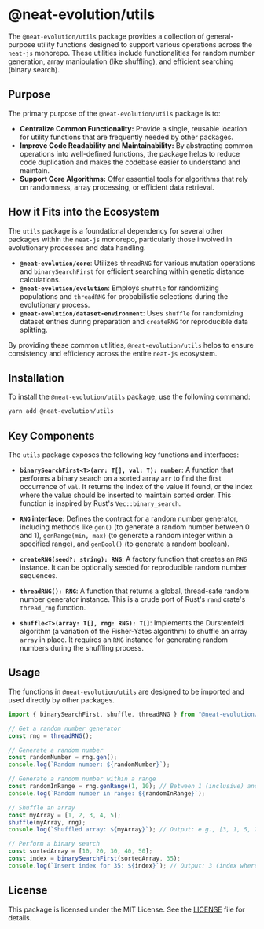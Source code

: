 # @neat-evolution/utils

The `@neat-evolution/utils` package provides a collection of general-purpose
utility functions designed to support various operations across the `neat-js`
monorepo. These utilities include functionalities for random number generation,
array manipulation (like shuffling), and efficient searching (binary search).

## Purpose

The primary purpose of the `@neat-evolution/utils` package is to:

- **Centralize Common Functionality:** Provide a single, reusable location for
  utility functions that are frequently needed by other packages.
- **Improve Code Readability and Maintainability:** By abstracting common
  operations into well-defined functions, the package helps to reduce code
  duplication and makes the codebase easier to understand and maintain.
- **Support Core Algorithms:** Offer essential tools for algorithms that rely on
  randomness, array processing, or efficient data retrieval.

## How it Fits into the Ecosystem

The `utils` package is a foundational dependency for several other packages
within the `neat-js` monorepo, particularly those involved in evolutionary
processes and data handling.

- **`@neat-evolution/core`**: Utilizes `threadRNG` for various mutation
  operations and `binarySearchFirst` for efficient searching within genetic
  distance calculations.
- **`@neat-evolution/evolution`**: Employs `shuffle` for randomizing populations
  and `threadRNG` for probabilistic selections during the evolutionary process.
- **`@neat-evolution/dataset-environment`**: Uses `shuffle` for randomizing
  dataset entries during preparation and `createRNG` for reproducible data
  splitting.

By providing these common utilities, `@neat-evolution/utils` helps to ensure
consistency and efficiency across the entire `neat-js` ecosystem.

## Installation

To install the `@neat-evolution/utils` package, use the following command:

```sh
yarn add @neat-evolution/utils
```

## Key Components

The `utils` package exposes the following key functions and interfaces:

- **`binarySearchFirst<T>(arr: T[], val: T): number`**: A function that performs
  a binary search on a sorted array `arr` to find the first occurrence of `val`.
  It returns the index of the value if found, or the index where the value
  should be inserted to maintain sorted order. This function is inspired by
  Rust's `Vec::binary_search`.

- **`RNG` interface**: Defines the contract for a random number generator,
  including methods like `gen()` (to generate a random number between 0 and 1),
  `genRange(min, max)` (to generate a random integer within a specified range),
  and `genBool()` (to generate a random boolean).

- **`createRNG(seed?: string): RNG`**: A factory function that creates an `RNG`
  instance. It can be optionally seeded for reproducible random number
  sequences.

- **`threadRNG(): RNG`**: A function that returns a global, thread-safe random
  number generator instance. This is a crude port of Rust's `rand` crate's
  `thread_rng` function.

- **`shuffle<T>(array: T[], rng: RNG): T[]`**: Implements the Durstenfeld
  algorithm (a variation of the Fisher-Yates algorithm) to shuffle an array
  `array` in place. It requires an `RNG` instance for generating random numbers
  during the shuffling process.

## Usage

The functions in `@neat-evolution/utils` are designed to be imported and used
directly by other packages.

```typescript
import { binarySearchFirst, shuffle, threadRNG } from "@neat-evolution/utils";

// Get a random number generator
const rng = threadRNG();

// Generate a random number
const randomNumber = rng.gen();
console.log(`Random number: ${randomNumber}`);

// Generate a random number within a range
const randomInRange = rng.genRange(1, 10); // Between 1 (inclusive) and 10 (exclusive)
console.log(`Random number in range: ${randomInRange}`);

// Shuffle an array
const myArray = [1, 2, 3, 4, 5];
shuffle(myArray, rng);
console.log(`Shuffled array: ${myArray}`); // Output: e.g., [3, 1, 5, 2, 4]

// Perform a binary search
const sortedArray = [10, 20, 30, 40, 50];
const index = binarySearchFirst(sortedArray, 35);
console.log(`Insert index for 35: ${index}`); // Output: 3 (index where 35 would be inserted)
```

## License

This package is licensed under the MIT License. See the [LICENSE](../../LICENSE)
file for details.
